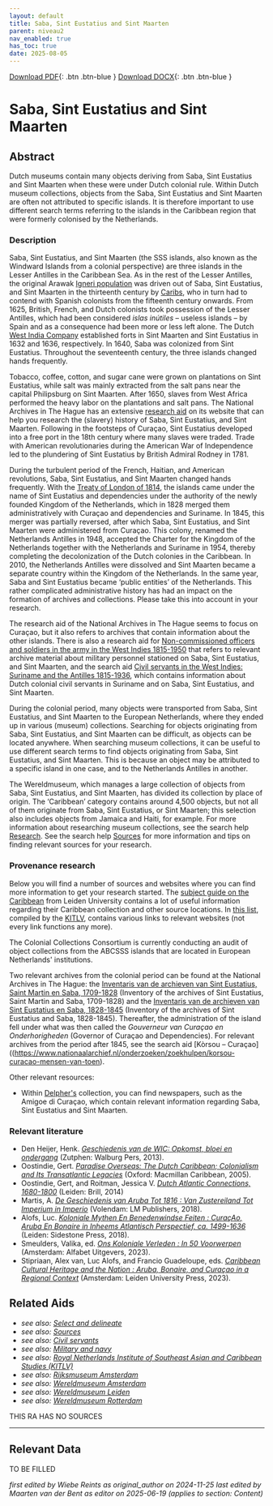 ```yaml
---
layout: default
title: Saba, Sint Eustatius and Sint Maarten
parent: niveau2
nav_enabled: true
has_toc: true
date: 2025-08-05
--- 
```



[Download PDF](https://raw.githubusercontent.com/colonial-heritage/research-guides-dev/refs/heads/main/EXPORTS/PDF/niveau2/English/SabaStEustatiusStMaarten.pdf){: .btn .btn-blue }     [Download DOCX](https://raw.githubusercontent.com/colonial-heritage/research-guides-dev/refs/heads/main/EXPORTS/DOCX/niveau2/English/SabaStEustatiusStMaarten.docx){: .btn .btn-blue }


# Saba, Sint Eustatius and Sint Maarten


## Abstract

Dutch museums contain many objects deriving from Saba, Sint Eustatius and Sint Maarten when these were under Dutch colonial rule. Within Dutch museum collections, objects from the Saba, Sint Eustatius and Sint Maarten are often not attributed to specific islands. It is therefore important to use different search terms referring to the islands in the Caribbean region that were formerly colonised by the Netherlands.

### Description

Saba, Sint Eustatius, and Sint Maarten (the SSS islands, also known as the Windward Islands from a colonial perspective) are three islands in the Lesser Antilles in the Caribbean Sea. As in the rest of the Lesser Antilles, the original Arawak [Igneri population]( https://www.wikidata.org/entity/Q735922) was driven out of Saba, Sint Eustatius, and Sint Maarten in the thirteenth century by [Caribs]( https://www.wikidata.org/entity/Q27106), who in turn had to contend with Spanish colonists from the fifteenth century onwards. From 1625, British, French, and Dutch colonists took possession of the Lesser Antilles, which had been considered _islas inútiles_ – useless islands – by Spain and as a consequence had been more or less left alone. The Dutch [West India Company](http://www.wikidata.org/entity/Q617066) established forts in Sint Maarten and Sint Eustatius in 1632 and 1636, respectively. In 1640, Saba was colonized from Sint Eustatius. Throughout the seventeenth century, the three islands changed hands frequently.

Tobacco, coffee, cotton, and sugar cane were grown on plantations on Sint Eustatius, while salt was mainly extracted from the salt pans near the capital Philipsburg on Sint Maarten. After 1650, slaves from West Africa performed the heavy labor on the plantations and salt pans. The National Archives in The Hague has an extensive [research aid](https://www.nationaalarchief.nl/onderzoeken/zoekhulpen/korsou-curacao-mensen-van-toen) on its website that can help you research the (slavery) history of Saba, Sint Eustatius, and Sint Maarten. Following in the footsteps of Curaçao, Sint Eustatius developed into a free port in the 18th century where many slaves were traded. Trade with American revolutionaries during the American War of Independence led to the plundering of Sint Eustatius by British Admiral Rodney in 1781.

During the turbulent period of the French, Haitian, and American revolutions, Saba, Sint Eustatius, and Sint Maarten changed hands frequently. With the [Treaty of London of 1814](http://www.wikidata.org/entity/Q617263), the islands came under the name of Sint Eustatius and dependencies under the authority of the newly founded Kingdom of the Netherlands, which in 1828 merged them administratively with Curaçao and dependencies and Suriname. In 1845, this merger was partially reversed, after which Saba, Sint Eustatius, and Sint Maarten were administered from Curaçao. This colony, renamed the Netherlands Antilles in 1948, accepted the Charter for the Kingdom of the Netherlands together with the Netherlands and Suriname in 1954, thereby completing the decolonization of the Dutch colonies in the Caribbean. In 2010, the Netherlands Antilles were dissolved and Sint Maarten became a separate country within the Kingdom of the Netherlands. In the same year, Saba and Sint Eustatius became ‘public entities’ of the Netherlands. This rather complicated administrative history has had an impact on the formation of archives and collections. Please take this into account in your research.

The research aid of the National Archives in The Hague seems to focus on Curaçao, but it also refers to archives that contain information about the other islands. There is also a research aid for [Non-commissioned officers and soldiers in the army in the West Indies 1815-1950](https://www.nationaalarchief.nl/onderzoeken/zoekhulpen/militairen-onderofficieren-en-soldaten-bij-het-leger-in-west-indie-1815-1950) that refers to relevant archive material about military personnel stationed on Saba, Sint Eustatius, and Sint Maarten, and the search aid [Civil servants in the West Indies: Suriname and the Antilles 1815-1936](https://www.nationaalarchief.nl/onderzoeken/zoekhulpen/ambtenaren-in-west-indie-suriname-en-de-antillen-1815-1936), which contains information about Dutch colonial civil servants in Suriname and on Saba, Sint Eustatius, and Sint Maarten.

During the colonial period, many objects were transported from Saba, Sint Eustatius, and Sint Maarten to the European Netherlands, where they ended up in various (museum) collections. Searching for objects originating from Saba, Sint Eustatius, and Sint Maarten can be difficult, as objects can be located anywhere. When searching museum collections, it can be useful to use different search terms to find objects originating from Saba, Sint Eustatius, and Sint Maarten. This is because an object may be attributed to a specific island in one case, and to the Netherlands Antilles in another. 

The Wereldmuseum, which manages a large collection of objects from Saba, Sint Eustatius, and Sint Maarten, has divided its collection by place of origin. The ‘Caribbean’ category contains around 4,500 objects, but not all of them originate from Saba, Sint Eustatius, or Sint Maarten; this selection also includes objects from Jamaica and Haiti, for example. For more information about researching museum collections, see the search help [Research](https://app.colonialcollections.nl/nl/research-aids/https%3A%2F%2Fn2t%252Enet%2Fark%3A%2F27023%2Fd2741eb61e9f4b63fa0d750159b2503d). See the search help [Sources](https://app.colonialcollections.nl/nl/research-aids/https%3A%2F%2Fn2t%252Enet%2Fark%3A%2F27023%2F5f0031f66044adefab19b67b1344b31d) for more information and tips on finding relevant sources for your research.

### Provenance research

Below you will find a number of sources and websites where you can find more information to get your research started. The [subject guide on the Caribbean](https://www.bibliotheek.universiteitleiden.nl/subject-guides/caraiben) from Leiden University contains a lot of useful information regarding their Caribbean collection and other source locations. In [this list](https://www.kitlv.nl/wp-content/uploads/2014/08/caribbean_links.pdf), compiled by the [KITLV](https://app.colonialcollections.nl/nl/research-aids/https%3A%2F%2Fn2t%252Enet%2Fark%3A%2F27023%2F62191a1bbed9b315db786f2037417b4f), contains various links to relevant websites (not every link functions any more).

The Colonial Collections Consortium is currently conducting an audit of object collections from the ABCSSS islands that are located in European Netherlands' institutions. 
    
Two relevant archives from the colonial period can be found at the National Archives in The Hague: the [Inventaris van de archieven van Sint Eustatius, Saint Martin en Saba, 1709-1828](https://www.nationaalarchief.nl/onderzoeken/archief/1.05.13.01/download/pdf) (Inventory of the archives of Sint Eustatius, Saint Martin and Saba, 1709-1828) and the [Inventaris van de archieven van Sint Eustatius en Saba, 1828-1845](https://www.nationaalarchief.nl/onderzoeken/archief/1.05.13.02/download/pdf) (Inventory of the archives of Sint Eustatius and Saba, 1828-1845). Thereafter, the administration of the island fell under what was then called the _Gouverneur van Curaçao en Onderhorigheden_ (Governor of Curaçao and Dependencies). For relevant archives from the period after 1845, see the search aid [Kòrsou – Curaçao]((https://www.nationaalarchief.nl/onderzoeken/zoekhulpen/korsou-curacao-mensen-van-toen).

Other relevant resources:
 - Within [Delpher's](https://www.delpher.nl/) collection, you can find newspapers, such as the Amigoe di Curaçao, which contain relevant information regarding Saba, Sint Eustatius and Sint Maarten.

### Relevant literature

- Den Heijer, Henk. _[Geschiedenis van de WIC: Opkomst, bloei en ondergang](https://search.worldcat.org/title/861797634)_ (Zutphen: Walburg Pers, 2013).
- Oostindie, Gert. _[Paradise Overseas: The Dutch Caribbean; Colonialism and Its Transatlantic Legacies](https://search.worldcat.org/title/61483105)_  (Oxford: Macmillan Caribbean, 2005).
- Oostindie, Gert, and Roitman, Jessica V. _[Dutch Atlantic Connections, 1680-1800](https://brill.com/edcollbook-oa/title/25367)_ (Leiden: Brill, 2014)    
- Martis, A. _[De Geschiedenis van Aruba Tot 1816 : Van Zustereiland Tot Imperium in Imperio](https://search.worldcat.org/title/1051752557?oclcNum=1051752557)_ (Volendam: LM Publishers, 2018).
- Alofs, Luc. _[Koloniale Mythen En Benedenwindse Feiten : CuraçAo, Aruba En Bonaire in Inheems Atlantisch Perspectief, ca. 1499-1636](https://search.worldcat.org/title/1050133765)_ (Leiden: Sidestone Press, 2018).
- Smeulders, Valika, ed. _[Ons Koloniale Verleden : In 50 Voorwerpen](https://search.worldcat.org/title/1452966194)_ (Amsterdam: Alfabet Uitgevers, 2023).
- Stipriaan, Alex van, Luc Alofs, and Francio Guadeloupe, eds. _[Caribbean Cultural Heritage and the Nation : Aruba, Bonaire, and Curaçao in a Regional Context](https://search.worldcat.org/title/1374078195)_ (Amsterdam: Leiden University Press, 2023).


## Related Aids

 - _see also: [Select and delineate](niveau1/English/SelectAndDelineate_20240425.yml)_  
 - _see also: [Sources](niveau1/English/Sources_20240501.yml)_  
 - _see also: [Civil servants](niveau2/English/CivilServants_20240316.yml)_  
 - _see also: [Military and navy](niveau2/English/MilitaryAndNavy_20240417.yml)_  
 - _see also: [Royal Netherlands Institute of Southeast Asian and Caribbean Studies (KITLV)](niveau3/English/KITLV_20240704.yml)_  
 - _see also: [Rijksmuseum Amsterdam](niveau3/English/RijksmuseumAmsterdam_20240905.yml)_  
 - _see also: [Wereldmuseum Amsterdam](niveau3/English/WMAmsterdam_20240809.yml)_  
 - _see also: [Wereldmuseum Leiden](niveau3/English/WMLeiden_20240508.yml)_  
 - _see also: [Wereldmuseum Rotterdam](niveau3/English/WMRotterdam_2040822.yml)_  

THIS RA HAS NO SOURCES

---
## Relevant Data 
TO BE FILLED

_first edited by Wiebe Reints as original_author on 2024-11-25_
_last edited by Maarten van der Bent as editor on 2025-06-19
        (applies to section: Content)_
        